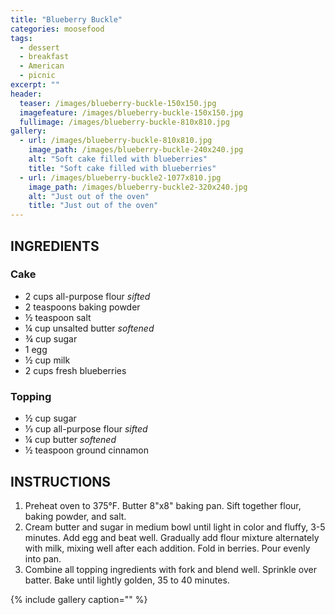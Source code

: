 ```yaml
---
title: "Blueberry Buckle"
categories: moosefood
tags: 
  - dessert
  - breakfast
  - American
  - picnic
excerpt: ""
header:
  teaser: /images/blueberry-buckle-150x150.jpg
  imagefeature: /images/blueberry-buckle-150x150.jpg
  fullimage: /images/blueberry-buckle-810x810.jpg
gallery:
  - url: /images/blueberry-buckle-810x810.jpg
    image_path: /images/blueberry-buckle-240x240.jpg
    alt: "Soft cake filled with blueberries"
    title: "Soft cake filled with blueberries"
  - url: /images/blueberry-buckle2-1077x810.jpg
    image_path: /images/blueberry-buckle2-320x240.jpg
    alt: "Just out of the oven"
    title: "Just out of the oven"  
---
```


## INGREDIENTS

### Cake
* 2 cups all-purpose flour *sifted*
* 2 teaspoons baking powder
* ½ teaspoon salt
* ¼ cup unsalted butter *softened*
* ¾ cup sugar
* 1 egg
* ½ cup milk
* 2 cups fresh blueberries

### Topping
* ½ cup sugar
* ⅓ cup all-purpose flour *sifted*
* ¼ cup butter *softened*
* ½ teaspoon ground cinnamon

## INSTRUCTIONS
1. Preheat oven to 375°F. Butter 8"x8" baking pan. Sift together flour, baking powder, and salt.
2. Cream butter and sugar in medium bowl until light in color and fluffy, 3-5 minutes. Add egg and beat well. Gradually add flour mixture alternately with milk, mixing well after each addition. Fold in berries. Pour evenly into pan.
3. Combine all topping ingredients with fork and blend well. Sprinkle over batter. Bake until lightly golden, 35 to 40 minutes.

{% include gallery caption="" %}